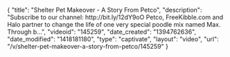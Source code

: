 {
    "title": "Shelter Pet Makeover - A Story From Petco",
    "description": "Subscribe to our channel: http:\/\/bit.ly\/12dY9oO Petco, FreeKibble.com and Halo partner to change the life of one very special poodle mix named Max. Through b...",
    "videoid": "145259",
    "date_created": "1394762636",
    "date_modified": "1418181180",
    "type": "captivate",
    "layout": "video",
    "url": "\/v\/shelter-pet-makeover-a-story-from-petco\/145259"
}